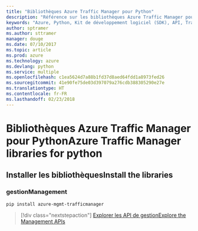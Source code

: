 ```yaml
---
title: "Bibliothèques Azure Traffic Manager pour Python"
description: "Référence sur les bibliothèques Azure Traffic Manager pour Python"
keywords: "Azure, Python, Kit de développement logiciel (SDK), API, Traffic Manager"
author: sptramer
ms.author: sttramer
manager: douge
ms.date: 07/10/2017
ms.topic: article
ms.prod: azure
ms.technology: azure
ms.devlang: python
ms.service: multiple
ms.openlocfilehash: c1ea5624d7a88b1fd37d8aed64fdd1a8973fed26
ms.sourcegitcommit: 41e90fe75de03d397079a276cdb388305290e27e
ms.translationtype: HT
ms.contentlocale: fr-FR
ms.lasthandoff: 02/23/2018
---
```

# <a name="azure-traffic-manager-libraries-for-python"></a><span data-ttu-id="d0ac4-104">Bibliothèques Azure Traffic Manager pour Python</span><span class="sxs-lookup"><span data-stu-id="d0ac4-104">Azure Traffic Manager libraries for python</span></span>

## <a name="install-the-libraries"></a><span data-ttu-id="d0ac4-105">Installer les bibliothèques</span><span class="sxs-lookup"><span data-stu-id="d0ac4-105">Install the libraries</span></span>


### <a name="management"></a><span data-ttu-id="d0ac4-106">gestion</span><span class="sxs-lookup"><span data-stu-id="d0ac4-106">Management</span></span>

```bash
pip install azure-mgmt-trafficmanager
```
> [!div class="nextstepaction"]
> [<span data-ttu-id="d0ac4-107">Explorer les API de gestion</span><span class="sxs-lookup"><span data-stu-id="d0ac4-107">Explore the Management APIs</span></span>](/python/api/overview/azure/trafficmanager/management)